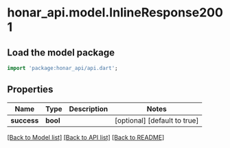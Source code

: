 # honar_api.model.InlineResponse2001

## Load the model package
```dart
import 'package:honar_api/api.dart';
```

## Properties
Name | Type | Description | Notes
------------ | ------------- | ------------- | -------------
**success** | **bool** |  | [optional] [default to true]

[[Back to Model list]](../README.md#documentation-for-models) [[Back to API list]](../README.md#documentation-for-api-endpoints) [[Back to README]](../README.md)


